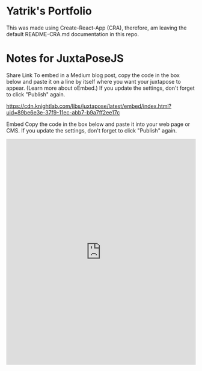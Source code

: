 # Yatrik's Portfolio

This was made using Create-React-App (CRA), therefore, am leaving the default README-CRA.md documentation in this repo.

# Notes for JuxtaPoseJS


Share Link
To embed in a Medium blog post, copy the code in the box below and paste it on a line by itself where you want your juxtapose to appear. (Learn more about oEmbed.) If you update the settings, don't forget to click "Publish" again.

https://cdn.knightlab.com/libs/juxtapose/latest/embed/index.html?uid=89be6e3e-37f9-11ec-abb7-b9a7ff2ee17c

Embed
Copy the code in the box below and paste it into your web page or CMS. If you update the settings, don't forget to click "Publish" again.

<iframe frameborder="0" class="juxtapose" width="100%" height="600" src="https://cdn.knightlab.com/libs/juxtapose/latest/embed/index.html?uid=89be6e3e-37f9-11ec-abb7-b9a7ff2ee17c"></iframe>